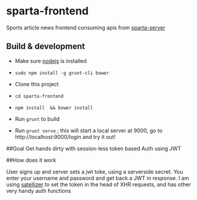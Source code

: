 # sparta-frontend

Sports article news frontend consuming apis from [sparta-server](https://github.com/dbajpeyi/sparta-server)

## Build & development

- Make sure [nodejs](https://nodejs.org/en/download/) is installed

- `sudo npm install -g grunt-cli bower`

- Clone this project

- `cd sparta-frontend`    

- `npm install  && bower install`

- Run `grunt` to build 

- Run `grunt serve` ; this will start a local server at 9000, go to http://localhost:9000/login and try it out!


##Goal
Get hands dirty with session-less token based Auth using JWT

##How does it work

User signs up and server sets a jwt toke, using a serverside secret. You enter your username and password and get back a JWT in response.
I am using [satellizer](https://github.com/sahat/satellizer) to set the token in the head of XHR requests, and has other very handy auth functions 
